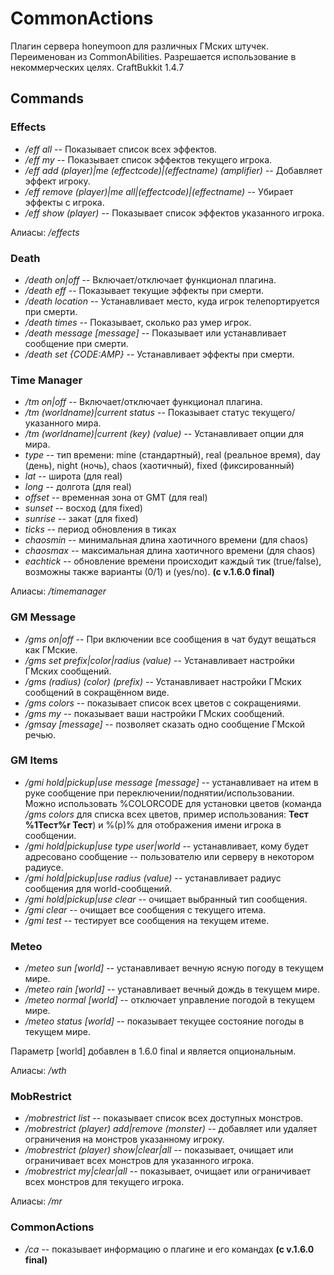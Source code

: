 # CommonActions
Плагин сервера honeymoon для различных ГМских штучек. Переименован из CommonAbilities. Разрешается использование в некоммерческих целях. CraftBukkit 1.4.7

## Commands
### Effects
- */eff all* -- Показывает список всех эффектов.
- */eff my* -- Показывает список эффектов текущего игрока.
- */eff add (player)|me (effectcode)|(effectname) (amplifier)* -- Добавляет эффект игроку.
- */eff remove (player)|me all|(effectcode)|(effectname)* -- Убирает эффекты с игрока.
- */eff show (player)* -- Показывает список эффектов указанного игрока.

Алиасы: */effects*

### Death
- */death on|off* -- Включает/отключает функционал плагина.
- */death eff* -- Показывает текущие эффекты при смерти.
- */death location* -- Устанавливает место, куда игрок телепортируется при смерти.
- */death times* -- Показывает, сколько раз умер игрок.
- */death message [message]* -- Показывает или устанавливает сообщение при смерти.
- */death set {CODE:AMP}* -- Устанавливает эффекты при смерти.

### Time Manager
- */tm on|off* -- Включает/отключает функционал плагина.
- */tm (worldname)|current status* -- Показывает статус текущего/указанного мира.
- */tm (worldname)|current (key) (value)* -- Устанавливает опции для мира.
 - *type* -- тип времени: mine (стандартный), real (реальное время), day (день), night (ночь), chaos (хаотичный), fixed (фиксированный)
 - *lat* -- широта (для real)
 - *long* -- долгота (для real)
 - *offset* -- временная зона от GMT (для real)
 - *sunset* -- восход (для fixed)
 - *sunrise* -- закат (для fixed)
 - *ticks* -- период обновления в тиках
 - *chaosmin* -- минимальная длина хаотичного времени (для chaos)
 - *chaosmax* -- максимальная длина хаотичного времени (для chaos)
 - *eachtick* -- обновление времени происходит каждый тик (true/false), возможны также варианты (0/1) и (yes/no). __(с v.1.6.0 final)__

Алиасы: */timemanager*
 
### GM Message
- */gms on|off* -- При включении все сообщения в чат будут вещаться как ГМские.
- */gms set prefix|color|radius (value)* -- Устанавливает настройки ГМских сообщений.
- */gms (radius) (color) (prefix)* -- Устанавливает настройки ГМских сообщений в сокращённом виде.
- */gms colors* -- показывает список всех цветов с сокращениями.
- */gms my* -- показывает ваши настройки ГМских сообщений.
- */gmsay [message]* -- позволяет сказать одно сообщение ГМской речью.


### GM Items
- */gmi hold|pickup|use message [message]* -- устанавливает на итем в руке сообщение при переключении/поднятии/использовании. Можно использовать %COLORCODE для установки цветов (команда */gms colors* для списка всех цветов, пример использования: **Тест %1Тест%r Тест**) и %(p)% для отображения имени игрока в сообщении.
- */gmi hold|pickup|use type user|world* -- устанавливает, кому будет адресовано сообщение -- пользователю или серверу в некотором радиусе.
- */gmi hold|pickup|use radius (value)* -- устанавливает радиус сообщения для world-сообщений.
- */gmi hold|pickup|use clear* -- очищает выбранный тип сообщения.
- */gmi clear* -- очищает все сообщения с текущего итема.
- */gmi test* -- тестирует все сообщения на текущем итеме.

### Meteo
- */meteo sun [world]* -- устанавливает вечную ясную погоду в текущем мире.
- */meteo rain [world]* -- устанавливает вечный дождь в текущем мире.
- */meteo normal [world]* -- отключает управление погодой в текущем мире.
- */meteo status [world]* -- показывает текущее состояние погоды в текущем мире.

Параметр [world] добавлен в 1.6.0 final и является опциональным.

Алиасы: */wth*

### MobRestrict
- */mobrestrict list* -- показывает список всех доступных монстров.
- */mobrestrict (player) add|remove (monster)* -- добавляет или удаляет ограничения на монстров указанному игроку.
- */mobrestrict (player) show|clear|all* -- показывает, очищает или ограничивает всех монстров для указанного игрока.
- */mobrestrict my|clear|all* -- показывает, очищает или ограничивает всех монстров для текущего игрока.

Алиасы: */mr*

### CommonActions
- */ca* -- показывает информацию о плагине и его командах __(с v.1.6.0 final)__